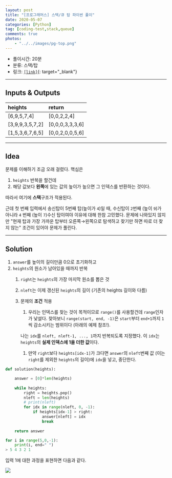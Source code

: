 ```yaml
---
layout: post
title: "[프로그래머스] 스택/큐 탑 파이썬 풀이"
date: 2020-05-07
categories: [Python]
tag: [coding-test,stack,queue]
comments: true
photos:
    - "../../images/pg-top.png"
---
```


* 풀이시간: 20분
* 분류: 스택/탑
* 링크: [`[link]`](https://programmers.co.kr/learn/courses/30/lessons/42588){: target="_blank"}

----
## Inputs & Outputs


| heights         | return          |
| :-------------- | :-------------- |
| [6,9,5,7,4]     | [0,0,2,2,4]     |
| [3,9,9,3,5,7,2] | [0,0,0,3,3,3,6] |
| [1,5,3,6,7,6,5] | [0,0,2,0,0,5,6] |



---
## Idea

문제를 이해하기 조금 오래 걸렸다. 핵심은
1. `heights` 반복을 할건데
2. 해당 값보다 **왼쪽**에 있는 값의 높이가 높으면 그 인덱스를 반환하는 것이다.

따라서 여기에 **스택**구조가 적용된다. 

근데 첫 번째 입력에서 송신탑이 5번째 탑(높이가 `4`)일 때, 수신탑이 `2`번째 (높이 `9`)가 아니라 `4` 번째 (높이 `7`)수신 탑이여야 이유에 대해 한참 고민했다.
문제에 나와있지 않지만 "현재 탑과 가장 가까운 탑부터 오른쪽$\rightarrow$왼쪽으로 탐색하고 찾기만 하면 따로 더 찾지 않는" 조건이 있어야 문제가 풀린다.


---
## Solution

1. `answer`를 높이의 길이만큼 0으로 초기화하고
2. `heights`의 원소가 남아있을 때까지 반복
   1. `right`는 `heights`의 가장 마지막 원소를 뽑은 것
   2. `nleft`는 이제 갱신된 `heights`의 길이 (기존의 heights 길이와 다름)
   3. 문제의 **조건** 적용
      1. 우리는 인덱스를 찾는 것이 목적이므로 `range()`를 사용할건데 `range`인자가 낯설다. 찾아보니 `range(start, end, -1)`은 `start`부터 `end+1`까지 `1` 씩 감소시키는 범위이다 (아래의 예제 참조!).

      나는 `idx`를 `nleft, nleft-1, ..., 1`까지 반복되도록 지정했다. 이 `idx`는 `heights`의 **실제 인덱스에 1을 더한 값**이다. 

      1. 만약 `right`보다 `heights[idx-1]`가 크다면 `answer`의 `nleft`번째 값 (이는 `right`를 제외한 `heights`의 길이)에 `idx`을 넣고, 중단한다.


```python
def solution(heights):

    answer = [0]*len(heights)
    
    while heights:
        right = heights.pop()
        nleft = len(heights)
        # print(nleft)
        for idx in range(nleft, 0, -1):
            if heights[idx-1] > right:
                answer[nleft] = idx 
                break
            
    return answer
 ```

```python
for i in range(5,0,-1):
    print(i, end=" ")
> 5 4 3 2 1 
```

입력 1에 대한 과정을 표현하면 다음과 같다.

![](../../images/pgtop-explanation.png)